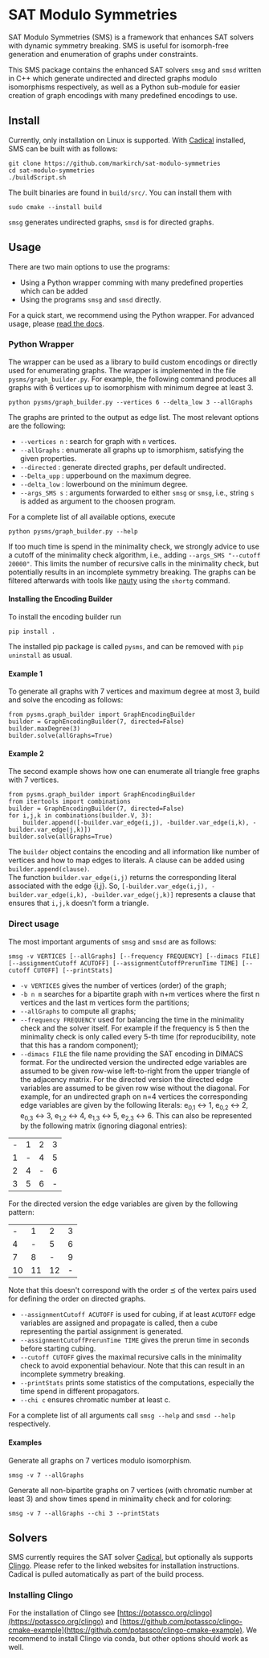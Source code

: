 # SAT Modulo Symmetries

SAT Modulo Symmetries (SMS) is a framework that enhances SAT solvers with dynamic symmetry breaking. SMS is useful for isomorph-free generation and enumeration of graphs under constraints.

This SMS package contains the enhanced SAT solvers `smsg` and `smsd` written in C++ which generate undirected and directed graphs modulo isomorphisms respectively, as well as a Python sub-module for easier creation of graph encodings with many predefined encodings to use.



## Install

Currently, only installation on Linux is supported.
With [Cadical](https://github.com/arminbiere/cadical) installed, SMS can be built with as follows: <!---CMake in the usual way, by executing the following commands: -->

```
git clone https://github.com/markirch/sat-modulo-symmetries
cd sat-modulo-symmetries
./buildScript.sh
```

<!--- Note that you can parallelize the build process, the precise way depends on your backend build system (for example with GNU Make do `cmake --build build -j n` to build with n concurrent processes). -->
The built binaries are found in `build/src/`. You can install them with

```
sudo cmake --install build
```

<!--- `cmake --install build` results in a permission denied on my laptop -->

`smsg` generates undirected graphs, `smsd` is for directed graphs.


## Usage

There are two main options to use the programs:

- Using a Python wrapper comming with many predefined properties which can be added 
- Using the programs `smsg`  and `smsd` directly.

For a quick start, we recommend using the Python wrapper.
For advanced usage, please [read the docs](https://sat-modulo-symmetries.readthedocs.io/en/latest/advanced/).


### Python Wrapper

The wrapper can be used as a library to build custom encodings or directly used for enumerating graphs.
The wrapper is implemented in the file `pysms/graph_builder.py`. 
For example, the following command produces all graphs with 6 vertices up to isomorphism with minimum degree at least 3.

```
python pysms/graph_builder.py --vertices 6 --delta_low 3 --allGraphs
``` 
The graphs are printed to the output as edge list. The most relevant options are the following:

- `--vertices n` : search for graph with `n` vertices.
- `--allGraphs` : enumerate all graphs up to ismorphism, satisfying the given properties.
- `--directed` : generate directed graphs, per default undirected.
- `--Delta_upp` : upperbound on the maximum degree.
- `--delta_low` : lowerbound on the minimum degree.
- `--args_SMS s` : arguments forwarded to either `smsg` or `smsg`, i.e., string `s` is added as argument to the choosen program.

For a complete list of all available options, execute 
```
python pysms/graph_builder.py --help
```


If too much time is spend in the minimality check, we strongly advice to use a cutoff of the minimality check algorithm, i.e., adding `--args_SMS "--cutoff 20000"`. This limits the number of recursive calls in the minimality check, but potentially results in an incomplete symmetry breaking. The graphs can be filtered afterwards with tools like  [nauty](https://pallini.di.uniroma1.it/) using the `shortg` command.


#### Installing the Encoding Builder

To install the encoding builder run 
```
pip install .
```
The installed pip package is called `pysms`, and can be removed with `pip uninstall` as usual.

#### Example 1

To generate all graphs with 7 vertices and maximum degree at most 3, build and solve the encoding as follows:

```
from pysms.graph_builder import GraphEncodingBuilder
builder = GraphEncodingBuilder(7, directed=False)
builder.maxDegree(3)
builder.solve(allGraphs=True)
```

#### Example 2

The second example shows how one can enumerate all triangle free graphs with 7 vertices.

```
from pysms.graph_builder import GraphEncodingBuilder
from itertools import combinations
builder = GraphEncodingBuilder(7, directed=False)
for i,j,k in combinations(builder.V, 3):
    builder.append([-builder.var_edge(i,j), -builder.var_edge(i,k), -builder.var_edge(j,k)])
builder.solve(allGraphs=True)
```

The `builder` object contains the encoding and all information like number of vertices and how to map edges to literals. 
A clause can be added using `builder.append(clause)`.  
The function `builder.var_edge(i,j)` returns the corresponding literal associated with the edge {i,j}.
So, `[-builder.var_edge(i,j), -builder.var_edge(i,k), -builder.var_edge(j,k)]` represents a clause that ensures that `i,j,k` doesn't form a triangle.

### Direct usage

The most important arguments of `smsg` and `smsd` are as follows:

`smsg -v VERTICES [--allGraphs] [--frequency FREQUENCY] [--dimacs FILE] [--assignmentCutoff ACUTOFF] [--assignmentCutoffPrerunTime TIME] [--cutoff CUTOFF] [--printStats]`

- `-v VERTICES` gives the number of vertices (order) of the graph;
- `-b n m` searches for a bipartite graph with n+m vertices where the first n vertices and the last m vertices form the partitions;
- `--allGraphs` to compute all graphs;
- `--frequency FREQUENCY` used for balancing the time in the minimality check and the solver itself. For example if the frequency is 5 then the minimality check is only called every 5-th time (for reproducibility, note that this has a random component);
- `--dimacs FILE` the file name providing the SAT encoding in DIMACS format. For the undirected version the undirected edge variables are assumed to be given row-wise left-to-right from the upper triangle of the adjacency matrix. For the directed version the directed edge variables are assumed to be given row wise without the diagonal. For example, for an undirected graph on n=4 vertices the corresponding edge variables are given by the following literals: e<sub>0,1</sub> &harr; 1, e<sub>0,2</sub> &harr; 2, e<sub>0,3</sub> &harr; 3, e<sub>1,2</sub> &harr; 4, e<sub>1,3</sub> &harr; 5, e<sub>2,3</sub> &harr; 6. This can also be represented by the following matrix (ignoring diagonal entries):

| | | | |
|---|---|---|---|
| - | 1 | 2 | 3 |
| 1 | - | 4 | 5 |
| 2 | 4 | - | 6 |
| 3 | 5 | 6 | - |

For the directed version the edge variables are given by the following pattern:

| | | | |
|---|---|---|---|
|  - |  1 |  2 |  3 |
|  4 |  - |  5 |  6 |
|  7 |  8 |  - |  9 |
| 10 | 11 | 12 |  - |

Note that this doesn't correspond with the order &preceq; of the vertex pairs used for defining the order on directed graphs.

- `--assignmentCutoff ACUTOFF` is used for cubing, if at least `ACUTOFF` edge variables are assigned and propagate is called, then a cube representing the partial assignment is generated.
- `--assignmentCutoffPrerunTime TIME` gives the prerun time in seconds before starting cubing.
- `--cutoff CUTOFF` gives the maximal recursive calls in the minimality check to avoid exponential behaviour. Note that this can result in an incomplete symmetry breaking.
- `--printStats` prints some statistics of the computations, especially the time spend in different propagators.
- `--chi c` ensures chromatic number at least c.

For a complete list of all arguments call `smsg --help` and `smsd --help` respectively.

#### Examples

Generate all graphs on 7 vertices modulo isomorphism.

```
smsg -v 7 --allGraphs
```

Generate all non-bipartite graphs on 7 vertices (with chromatic number at least 3) and show times spend in minimality check and for coloring:

```
smsg -v 7 --allGraphs --chi 3 --printStats
```

## Solvers

SMS currently requires the SAT solver [Cadical](https://github.com/arminbiere/cadical), but optionally als supports [Clingo](https://potassco.org/clingo). Please refer to the linked websites for installation instructions.
Cadical is pulled automatically as part of the build process.

### Installing Clingo

For the installation of Clingo see [https://potassco.org/clingo](https://potassco.org/clingo) and [https://github.com/potassco/clingo-cmake-example](https://github.com/potassco/clingo-cmake-example).
We recommend to install Clingo via conda, but other options should work as well.
